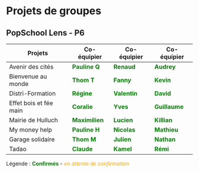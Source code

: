 # Projets de groupes
## PopSchool Lens - P6

| Projets | Co-équipier | Co-équipier | Co-équipier |
| ---- | ---- | ---- | ----|
| Avenir des cités | <span style='color:green'>**Pauline Q**</span> | <span style='color:green'>**Renaud**</span> | <span style='color:green'>**Audrey**</span> |
| Bienvenue au monde | <span style='color:green'>**Thom T**</span> | <span style='color: green'>**Fanny**</span> | <span style='color: green'>**Kevin**</span> |
| Distri-Formation | <span style='color:green'>**Régine**</span> | <span style='color:green'>**Valentin**</span> | <span style='color:green'>**David**</span> |
| Effet bois et fée main | <span style='color:green'>**Coralie**</span> | <span style='color:green'>**Yves**</span> | <span style='color:green'>**Guillaume**</span> |
| Mairie de Hulluch | <span style='color:green'>**Maximilien**</span> | <span style='color:green'>**Lucien**</span> | <span style='color:green'>**Killian**</span> |
| My money help | <span style='color:green'>**Pauline H**</span> | <span style='color:green'>**Nicolas**</span> | <span style='color:green'>**Mathieu**</span> |
| Garage solidaire | <span style='color:green'>**Thom M**</span> | <span style='color:green'>**Julien**</span> | <span style='color:green'>**Nathan**</span> |
| Tadao | <span style='color:green'>**Claude**</span> | <span style='color: green'>**Kamel**</span> | <span style='color: green'>**Rémi**</span> |

Légende : <span style='color:green'>**Confirmés**</span> - <span style='color: orange'>*en attente de confirmation*</span>
